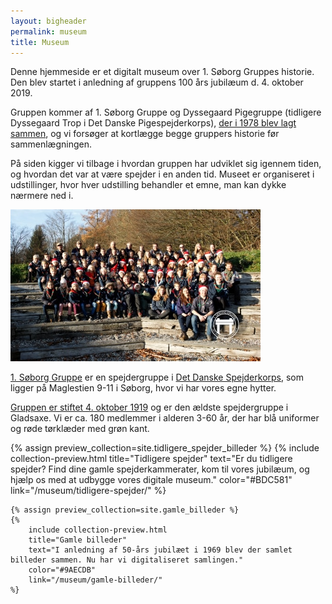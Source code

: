 ```yaml
---
layout: bigheader
permalink: museum
title: Museum
---
```

<section class="side-by-side-section">
    <div class="main-text">
        <p>
            Denne hjemmeside er et digitalt museum over 1. Søborg Gruppes historie.
            Den blev startet i anledning af gruppens 100 års jubilæum d. 4. oktober 2019.
        </p>
        <p>
            Gruppen kommer af 1. Søborg Gruppe og Dyssegaard Pigegruppe (tidligere Dyssegaard Trop i Det Danske Pigespejderkorps), <a href="/historie/">der i 1978 blev lagt sammen</a>, og vi forsøger at kortlægge begge gruppers historie før sammenlægningen.
        </p>
        <p>
            På siden kigger vi tilbage i hvordan gruppen har udviklet sig igennem tiden, og hvordan det var at være spejder i en anden tid.
            Museet er organiseret i udstillinger, hvor hver udstilling behandler et emne, man kan dykke nærmere ned i.
        </p>
    </div>
    <div class="side-bar">
        <div class="side-bar-art"></div>
        <img src="/img/soeborggruppe-gruppefoto-2018-resized.jpg">
        <p>
            <a href="http://soeborggruppe.dk" rel="noopener">1. Søborg Gruppe</a> er en spejdergruppe i <a href="https://dds.dk" rel="noopener">Det Danske Spejderkorps</a>, som ligger på Maglestien 9-11 i Søborg, hvor vi har vores egne hytter.
        </p>
        <p>
            <a href="/historie/">Gruppen er stiftet 4. oktober 1919</a> og er den ældste spejdergruppe i Gladsaxe. Vi er ca. 180 medlemmer i alderen 3-60 år, der har blå uniformer og røde tørklæder med grøn kant.
        </p>
    </div>
</section>
<section class="collection-previews">
    {% assign preview_collection=site.tidligere_spejder_billeder %}
    {%
        include collection-preview.html
        title="Tidligere spejder"
        text="Er du tidligere spejder? Find dine gamle spejderkammerater, kom til vores jubilæum, og hjælp os med at udbygge vores digitale museum."
        color="#BDC581"
        link="/museum/tidligere-spejder/"
    %}

    {% assign preview_collection=site.gamle_billeder %}
    {%
        include collection-preview.html
        title="Gamle billeder"
        text="I anledning af 50-års jubilæet i 1969 blev der samlet billeder sammen. Nu har vi digitaliseret samlingen."
        color="#9AECDB"
        link="/museum/gamle-billeder/"
    %}
</section>
